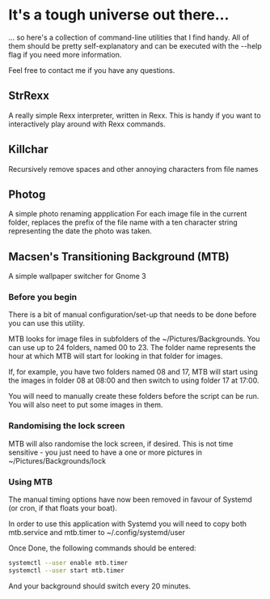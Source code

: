 # It's a tough universe out there... #
... so here's a collection of command-line utilities that I find handy. All of them should be pretty self-explanatory and can be executed with the --help flag if you need more information.

Feel free to contact me if you have any questions.

## StrRexx ##
A really simple Rexx interpreter, written in Rexx. This is handy if you want to interactively play around with Rexx commands.

## Killchar ##
Recursively remove spaces and other annoying characters from file names

## Photog ##
A simple photo renaming appplication
For each image file in the current folder, replaces the prefix of the file name with a ten character string representing the date the photo was taken.

## Macsen's Transitioning Background (MTB) ##
A simple wallpaper switcher for Gnome 3

### Before you begin ###
There is a bit of manual configuration/set-up that needs to be done before you can use this utility.

MTB looks for image files in subfolders of the ~/Pictures/Backgrounds. You can use up to 24 folders, named 00 to 23. The folder name represents the hour at which MTB will start for looking in that folder for images.

If, for example, you have two folders named 08 and 17, MTB will start using the images in folder 08 at 08:00 and then switch to using folder 17 at 17:00.

You will need to manually create these folders before the script can be run. You will also neet to put some images in them.

### Randomising the lock screen ###
MTB will also randomise the lock screen, if desired. This is not time sensitive - you just need to have a one or more pictures in ~/Pictures/Backgrounds/lock

### Using MTB ###
The manual timing options have now been removed in favour of Systemd (or cron, if that floats your boat). 

In order to use this application with Systemd you will need to  copy both mtb.service and mtb.timer to ~/.config/systemd/user

Once Done, the following commands should be entered:
```bash
systemctl --user enable mtb.timer
systemctl --user start mtb.timer
```

And your background should switch every 20 minutes.
